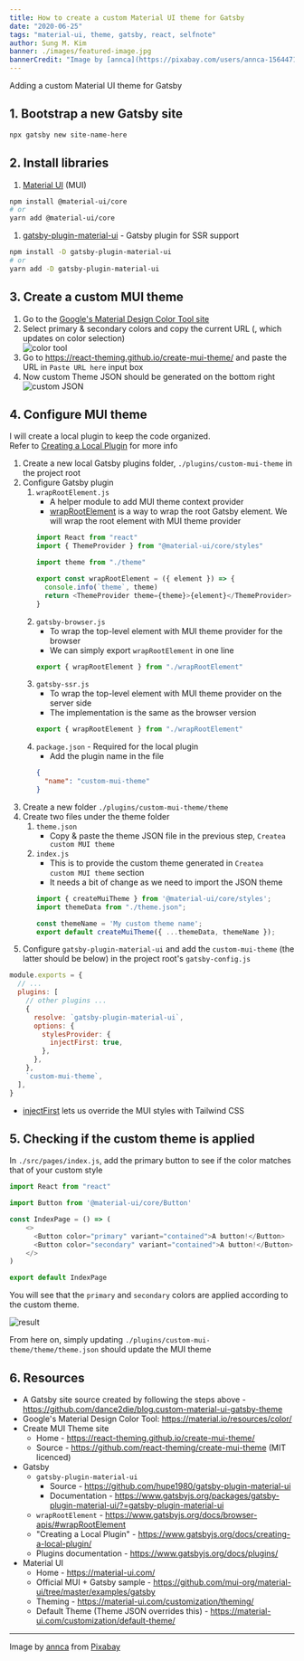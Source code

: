 ```yaml
---
title: How to create a custom Material UI theme for Gatsby
date: "2020-06-25"
tags: "material-ui, theme, gatsby, react, selfnote"
author: Sung M. Kim
banner: ./images/featured-image.jpg
bannerCredit: "Image by [annca](https://pixabay.com/users/annca-1564471/?utm_source=link-attribution&amp;utm_medium=referral&amp;utm_campaign=image&amp;utm_content=2168521) from [Pixabay](https://pixabay.com/?utm_source=link-attribution&amp;utm_medium=referral&amp;utm_campaign=image&amp;utm_content=2168521)"
---
```


Adding a custom Material UI theme for Gatsby

## 1. Bootstrap a new Gatsby site

```bash
npx gatsby new site-name-here
```

## 2. Install libraries

1. [Material UI](https://material-ui.com/) (MUI)
  ```bash
  npm install @material-ui/core
  # or
  yarn add @material-ui/core
  ```
1. [gatsby-plugin-material-ui](https://www.gatsbyjs.org/packages/gatsby-plugin-material-ui/?=gatsby-plugin-material-ui) - Gatsby plugin for SSR support
  ```bash
  npm install -D gatsby-plugin-material-ui
  # or
  yarn add -D gatsby-plugin-material-ui
  ```

## 3. Create a custom MUI theme

1. Go to the [Google's Material Design Color Tool site](https://material.io/resources/color)
1. Select primary & secondary colors and copy the current URL (, which updates on color selection)  
      ![color tool](./images/color-tool-select-colors.png)
1. Go to https://react-theming.github.io/create-mui-theme/ and paste the URL in `Paste URL here` input box
1. Now custom Theme JSON should be generated on the bottom right
      ![custom JSON](./images/custom-json.png)

## 4. Configure MUI theme

I will create a local plugin to keep the code organized.  
Refer to [Creating a Local Plugin](https://www.gatsbyjs.org/docs/creating-a-local-plugin/) for more info  

1. Create a new local Gatsby plugins folder, `./plugins/custom-mui-theme` in the project root
1. Configure Gatsby plugin
    1. `wrapRootElement.js` 
        - A helper module to add MUI theme context provider
        - [wrapRootElement](https://www.gatsbyjs.org/docs/browser-apis/#wrapRootElement) is a way to wrap the root Gatsby element. We will wrap the root element with MUI theme provider
        ```js
        import React from "react"
        import { ThemeProvider } from "@material-ui/core/styles"

        import theme from "./theme"

        export const wrapRootElement = ({ element }) => {
          console.info(`theme`, theme)
          return <ThemeProvider theme={theme}>{element}</ThemeProvider>
        }
        ```
    1. `gatsby-browser.js` 
        - To wrap the top-level element with MUI theme provider for the browser
        - We can simply export `wrapRootElement` in one line
        ```js
        export { wrapRootElement } from "./wrapRootElement"
        ```
    1. `gatsby-ssr.js` 
        - To wrap the top-level element with MUI theme provider on the server side
        - The implementation is the same as the browser version
        ```js
        export { wrapRootElement } from "./wrapRootElement"
        ```
    1. `package.json` - Required for the local plugin
        - Add the plugin name in the file
        ```json
        {
          "name": "custom-mui-theme"
        }
        ```
1. Create a new folder `./plugins/custom-mui-theme/theme`
1. Create two files under the theme folder
    1. `theme.json`
        - Copy & paste the theme JSON file in the previous step, `Createa  custom MUI theme`
    1. `index.js`
        - This is to provide the custom theme generated in `Createa  custom MUI theme` section
        - It needs a bit of change as we need to import the JSON theme
        ```js
        import { createMuiTheme } from '@material-ui/core/styles';
        import themeData from "./theme.json";

        const themeName = 'My custom theme name';
        export default createMuiTheme({ ...themeData, themeName });
        ```
1. Configure `gatsby-plugin-material-ui` and add the `custom-mui-theme` (the latter should be below) in the project root's `gatsby-config.js`
  ```js
  module.exports = {
    // ...
    plugins: [
      // other plugins ...
      {
        resolve: `gatsby-plugin-material-ui`,
        options: {
          stylesProvider: {
            injectFirst: true,
          },
        },
      },
      `custom-mui-theme`,
    ],
  }
  ```
  - [injectFirst](https://www.gatsbyjs.org/packages/gatsby-plugin-material-ui/?=gatsby-plugin-material-ui#usage-with-styled-components-or-else) lets us override the MUI styles with Tailwind CSS


## 5. Checking if the custom theme is applied

In `./src/pages/index.js`, add the primary button to see if the color matches that of your custom style
```js
import React from "react"

import Button from '@material-ui/core/Button'

const IndexPage = () => (
    <>
      <Button color="primary" variant="contained">A button!</Button>
      <Button color="secondary" variant="contained">A button!</Button>
    </>
)

export default IndexPage
```

You will see that the `primary` and `secondary` colors are applied according to the custom theme.

![result](./images/result.png)

From here on, simply updating `./plugins/custom-mui-theme/theme/theme.json` should update the MUI theme

## 6. Resources

- A Gatsby site source created by following the steps above - https://github.com/dance2die/blog.custom-material-ui-gatsby-theme
- Google's Material Design Color Tool: https://material.io/resources/color/
- Create MUI Theme site
    - Home - https://react-theming.github.io/create-mui-theme/
    - Source - https://github.com/react-theming/create-mui-theme (MIT licenced)
- Gatsby
    - `gatsby-plugin-material-ui` 
        - Source - https://github.com/hupe1980/gatsby-plugin-material-ui
        - Documentation - https://www.gatsbyjs.org/packages/gatsby-plugin-material-ui/?=gatsby-plugin-material-ui
    - `wrapRootElement` - https://www.gatsbyjs.org/docs/browser-apis/#wrapRootElement
    - "Creating a Local Plugin" - https://www.gatsbyjs.org/docs/creating-a-local-plugin/
    - Plugins documentation - https://www.gatsbyjs.org/docs/plugins/
- Material UI
    - Home - https://material-ui.com/
    - Official MUI + Gatsby sample - https://github.com/mui-org/material-ui/tree/master/examples/gatsby
    - Theming - https://material-ui.com/customization/theming/
    - Default Theme (Theme JSON overrides this) - https://material-ui.com/customization/default-theme/

---

Image by <a href="https://pixabay.com/users/annca-1564471/?utm_source=link-attribution&amp;utm_medium=referral&amp;utm_campaign=image&amp;utm_content=2168521">annca</a> from <a href="https://pixabay.com/?utm_source=link-attribution&amp;utm_medium=referral&amp;utm_campaign=image&amp;utm_content=2168521">Pixabay</a>
